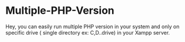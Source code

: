 # Multiple-PHP-Version
Hey, you can easily run multiple PHP version in your system and only on specific drive ( single directory ex: C,D..drive) in your Xampp server.
